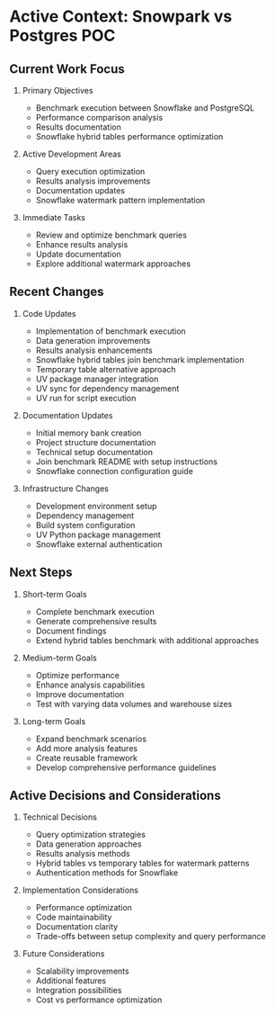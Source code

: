 # Active Context: Snowpark vs Postgres POC

## Current Work Focus
1. Primary Objectives
   - Benchmark execution between Snowflake and PostgreSQL
   - Performance comparison analysis
   - Results documentation
   - Snowflake hybrid tables performance optimization

2. Active Development Areas
   - Query execution optimization
   - Results analysis improvements
   - Documentation updates
   - Snowflake watermark pattern implementation

3. Immediate Tasks
   - Review and optimize benchmark queries
   - Enhance results analysis
   - Update documentation
   - Explore additional watermark approaches

## Recent Changes
1. Code Updates
   - Implementation of benchmark execution
   - Data generation improvements
   - Results analysis enhancements
   - Snowflake hybrid tables join benchmark implementation
   - Temporary table alternative approach
   - UV package manager integration
   - UV sync for dependency management
   - UV run for script execution

2. Documentation Updates
   - Initial memory bank creation
   - Project structure documentation
   - Technical setup documentation
   - Join benchmark README with setup instructions
   - Snowflake connection configuration guide

3. Infrastructure Changes
   - Development environment setup
   - Dependency management
   - Build system configuration
   - UV Python package management
   - Snowflake external authentication

## Next Steps
1. Short-term Goals
   - Complete benchmark execution
   - Generate comprehensive results
   - Document findings
   - Extend hybrid tables benchmark with additional approaches

2. Medium-term Goals
   - Optimize performance
   - Enhance analysis capabilities
   - Improve documentation
   - Test with varying data volumes and warehouse sizes

3. Long-term Goals
   - Expand benchmark scenarios
   - Add more analysis features
   - Create reusable framework
   - Develop comprehensive performance guidelines

## Active Decisions and Considerations
1. Technical Decisions
   - Query optimization strategies
   - Data generation approaches
   - Results analysis methods
   - Hybrid tables vs temporary tables for watermark patterns
   - Authentication methods for Snowflake

2. Implementation Considerations
   - Performance optimization
   - Code maintainability
   - Documentation clarity
   - Trade-offs between setup complexity and query performance

3. Future Considerations
   - Scalability improvements
   - Additional features
   - Integration possibilities
   - Cost vs performance optimization 
